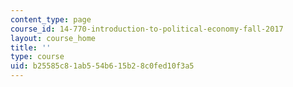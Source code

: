 ```yaml
---
content_type: page
course_id: 14-770-introduction-to-political-economy-fall-2017
layout: course_home
title: ''
type: course
uid: b25585c8-1ab5-54b6-15b2-8c0fed10f3a5
---
```

